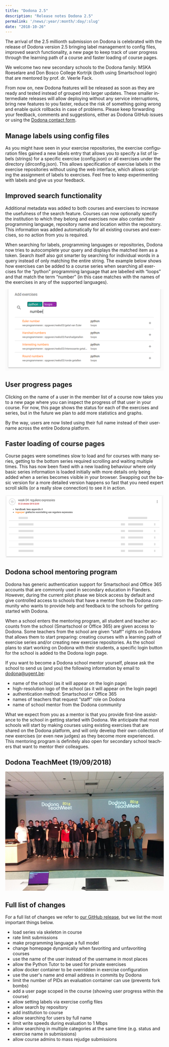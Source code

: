 ```yaml
---
title: "Dodona 2.5"
description: "Release notes Dodona 2.5"
permalink: '/news/:year/:month/:day/:slug'
date: "2018-10-26"
---
```


<NewsHeader :title="$frontmatter.title" :date="$frontmatter.date" lang="en" />

The arrival of the 2.5 millionth submission on Dodona is celebrated with the release of Dodona version 2.5 bringing label management to config files, improved search functionality, a new page to keep track of user progress through the learning path of a course and faster loading of course pages.

We welcome two new secondary schools to the Dodona family: MSKA Roeselare and Don Bosco College Kortrijk (both using Smartschool login) that are mentored by prof. dr. Veerle Fack.

From now on, new Dodona features will be released as soon as they are ready and tested instead of grouped into larger updates. These smaller intermediate releases will allow deploying without any service interruptions, bring new features to you faster, reduce the risk of something going wrong and enable quick rollbacks in case of problems. Please keep forwarding your feedback, comments and suggestions, either as Dodona GitHub issues or using the [Dodona contact form](https://dodona.ugent.be/contact/).

## Manage labels using config files

As you might have seen in your exercise repositories, the exercise configuration files gained a new labels entry that allows you to specify a list of labels (strings) for a specific exercise (config.json) or all exercises under the directory (dirconfig.json). This allows specification of exercise labels in the exercise repositories without using the web interface, which allows scripting the assignment of labels to exercises. Feel free to keep experimenting with labels and give us your feedback.

## Improved search functionality  

Additional metadata was added to both courses and exercises to increase the usefulness of the search feature. Courses can now optionally specify the institution to which they belong and exercises now also contain their programming language, repository name and location within the repository. This information was added automatically for all existing courses and exercises, so no action from you is required.

When searching for labels, programming languages or repositories, Dodona now tries to autocomplete your query and displays the matched item as a token. Search itself also got smarter by searching for individual words in a query instead of only matching the entire string. The example below shows how exercises can be added to a course series when searching all exercises for the “python” programming language that are labelled with “loops” and that match the term “number” (in this case matches with the names of the exercises in any of the supported languages).

![search](./search.png)

## User progress pages  

Clicking on the name of a user in the member list of a course now takes you to a new page where you can inspect the progress of that user in your course. For now, this page shows the status for each of the exercises and series, but in the future we plan to add more statistics and graphs.

By the way, users are now listed using their full name instead of their username across the entire Dodona platform.

## Faster loading of course pages

Course pages were sometimes slow to load and for courses with many series, getting to the bottom series required scrolling and waiting multiple times. This has now been fixed with a new loading behaviour where only basic series information is loaded initially with more details only being added when a series becomes visible in your browser. Swapping out the basic version for a more detailed version happens so fast that you need expert scroll skills (or a really slow connection) to see it in action.

![skeleton](./skeleton.png)

## Dodona school mentoring program  

Dodona has generic authentication support for Smartschool and Office 365 accounts that are commonly used in secondary education in Flanders. However, during the current pilot phase we block access by default and give controlled access to schools that have a mentor from the Dodona community who wants to provide help and feedback to the schools for getting started with Dodona.

When a school enters the mentoring program, all student and teacher accounts from the school (Smartschool or Office 365) are given access to Dodona. Some teachers from the school are given “staff” rights on Dodona that allows them to start preparing: creating courses with a learning path of exercise series and/or creating new exercise repositories. As the school plans to start working on Dodona with their students, a specific login button for the school is added to the Dodona login page.

If you want to become a Dodona school mentor yourself, please ask the school to send us (and you) the following information by email to [dodona@ugent.be](mailto:dodona@ugent.be):

*   name of the school (as it will appear on the login page)
*   high-resolution logo of the school (as it will appear on the login page)
*   authentication method: Smartschool or Office 365
*   names of teachers that request “staff” role on Dodona
*   name of school mentor from the Dodona community

What we expect from you as a mentor is that you provide first-line assistance to the school in getting started with Dodona. We anticipate that most schools will start by making courses using existing exercises that are shared on the Dodona platform, and will only develop their own collection of new exercises (or even new judges) as they become more experienced. This mentoring program is definitely also open for secondary school teachers that want to mentor their colleagues.

## Dodona TeachMeet (19/09/2018)

![teachmeet](./teachmeet.jpg)

## Full list of changes

For a full list of changes we refer to [our GitHub release](https://github.com/dodona-edu/dodona/releases/tag/2.5), but we list the most important things below.

*   load series via skeleton in course
*   rate limit submissions
*   make programming language a full model
*   change homepage dynamically when favoriting and unfavoriting courses 
*   use the name of the user instead of the username in most places
*   allow the Python Tutor to be used for private exercises
*   allow docker container to be overridden in exercise configuration
*   use the user's name and email address in commits by Dodona
*   limit the number of PIDs an evaluation container can use (prevents fork bombs)
*   add a user page scoped in the course (showing user progress within the course)
*   allow setting labels via exercise config files
*   allow search by repository
*   add institution to course
*   allow searching for users by full name
*   limit write speeds during evaluation to 1 Mbps
*   allow searching in multiple categories at the same time (e.g. status and exercise name in submissions)
*   allow course admins to mass rejudge submissions
